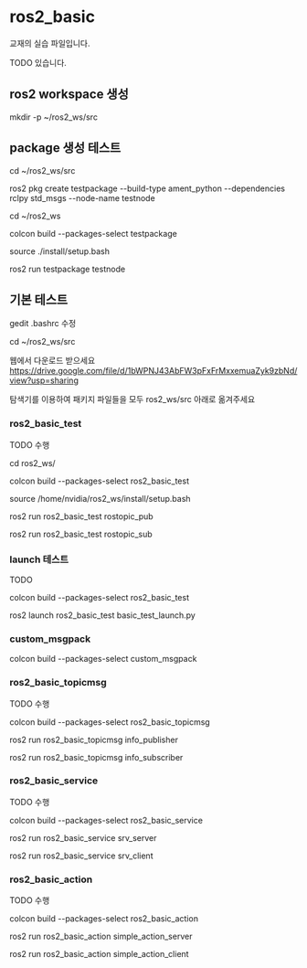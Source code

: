 # ros2_basic

교재의 실습 파일입니다.

TODO 있습니다.


## ros2 workspace 생성 

mkdir -p ~/ros2_ws/src


## package 생성 테스트

cd ~/ros2_ws/src

ros2 pkg create testpackage --build-type ament_python --dependencies rclpy std_msgs  --node-name testnode

cd ~/ros2_ws

colcon build --packages-select testpackage

source ./install/setup.bash

ros2 run testpackage testnode

## 기본 테스트

gedit .bashrc 수정

cd ~/ros2_ws/src

웹에서 다운로드 받으세요
https://drive.google.com/file/d/1bWPNJ43AbFW3pFxFrMxxemuaZyk9zbNd/view?usp=sharing

탐색기를 이용하여 패키지 파일들을 모두 ros2_ws/src 아래로 옮겨주세요

### ros2_basic_test

TODO 수행

cd ros2_ws/

colcon build --packages-select ros2_basic_test

source /home/nvidia/ros2_ws/install/setup.bash

ros2 run ros2_basic_test rostopic_pub

ros2 run ros2_basic_test rostopic_sub


### launch 테스트

TODO

colcon build --packages-select ros2_basic_test

ros2 launch ros2_basic_test basic_test_launch.py


### custom_msgpack

colcon build --packages-select custom_msgpack

### ros2_basic_topicmsg

TODO 수행

colcon build --packages-select ros2_basic_topicmsg

ros2 run ros2_basic_topicmsg info_publisher

ros2 run ros2_basic_topicmsg info_subscriber

### ros2_basic_service

TODO 수행

colcon build --packages-select ros2_basic_service

ros2 run ros2_basic_service srv_server

ros2 run ros2_basic_service srv_client

### ros2_basic_action

TODO 수행

colcon build --packages-select ros2_basic_action

ros2 run ros2_basic_action simple_action_server

ros2 run ros2_basic_action simple_action_client



